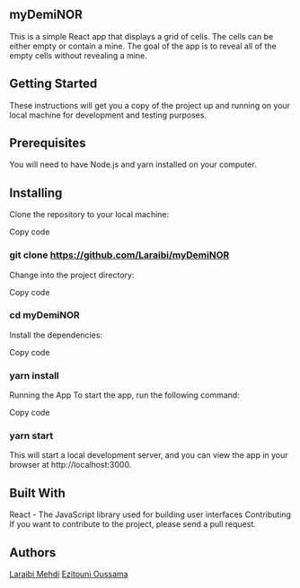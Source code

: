 

## myDemiNOR 
This is a simple React app that displays a grid of cells. The cells can be either empty or contain a mine. The goal of the app is to reveal all of the empty cells without revealing a mine.

## Getting Started
These instructions will get you a copy of the project up and running on your local machine for development and testing purposes.

## Prerequisites
You will need to have Node.js and yarn installed on your computer.

## Installing
Clone the repository to your local machine:


Copy code
### git clone https://github.com/Laraibi/myDemiNOR
Change into the project directory:


Copy code
### cd myDemiNOR
Install the dependencies:

Copy code
### yarn install
Running the App
To start the app, run the following command:


Copy code
### yarn start
This will start a local development server, and you can view the app in your browser at http://localhost:3000.

## Built With
React - The JavaScript library used for building user interfaces
Contributing
If you want to contribute to the project, please send a pull request.

## Authors
[Laraibi Mehdi](https://github.com/Laraibi)
[Ezitouni Oussama](https://github.com/ezitounioussama)
